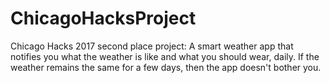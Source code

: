 # ChicagoHacksProject
Chicago Hacks 2017 second place project: A smart weather app that notifies you what the weather is like and what you should wear, daily. If the weather remains the same for a few days, then the app doesn't bother you.
